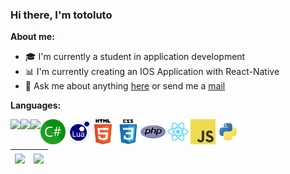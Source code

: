 ### Hi there, I'm totoluto

**About me:** <!-- about me -->

- 🎓 I'm currently a student in application development
- 📊 I'm currently creating an IOS Application with React-Native
- 💬 Ask me about anything [here](https://github.com/totoluto/totoluto/issues) or send me a [mail](mailto:totoluto.development@protonmail.com)

**Languages:** <!-- Languages -->

<p>
  <img align="left" height="40" src="https://brandslogos.com/wp-content/uploads/images/large/java-logo-1.png">
  <img align="left" height="40" src="https://upload.wikimedia.org/wikipedia/commons/thumb/8/82/Gnu-bash-logo.svg/1200px-Gnu-bash-logo.svg.png">
  <img align="left" height="40" src="https://upload.wikimedia.org/wikipedia/commons/8/87/Sql_data_base_with_logo.png">
  <img align="left" height="40" src="https://raw.githubusercontent.com/github/explore/80688e429a7d4ef2fca1e82350fe8e3517d3494d/topics/csharp/csharp.png">
  <img align="left" height="40" src="https://raw.githubusercontent.com/github/explore/80688e429a7d4ef2fca1e82350fe8e3517d3494d/topics/lua/lua.png">
  <img align="left" height="40" src="https://raw.githubusercontent.com/github/explore/80688e429a7d4ef2fca1e82350fe8e3517d3494d/topics/html/html.png">
  <img align="left" height="40" src="https://raw.githubusercontent.com/github/explore/80688e429a7d4ef2fca1e82350fe8e3517d3494d/topics/css/css.png">
  <img align="left" height="40" src="https://raw.githubusercontent.com/github/explore/80688e429a7d4ef2fca1e82350fe8e3517d3494d/topics/php/php.png">
  <img align="left" height="40" src="https://raw.githubusercontent.com/github/explore/80688e429a7d4ef2fca1e82350fe8e3517d3494d/topics/react/react.png">
  <img align="left" height="40" src="https://raw.githubusercontent.com/github/explore/80688e429a7d4ef2fca1e82350fe8e3517d3494d/topics/javascript/javascript.png">
  <img align="left" height="40" src="https://raw.githubusercontent.com/github/explore/80688e429a7d4ef2fca1e82350fe8e3517d3494d/topics/python/python.png"> 
<p/>

<br/>
<br/>
<!-- Stats -->

 <img align="center" src="https://github-readme-stats-totoluto.vercel.app/api?username=totoluto&show_icons=true&theme=tokyonight&hide=stars" /> | <img align="center" src="https://github-readme-stats-totoluto.vercel.app/api/top-langs/?username=totoluto&layout=compact&theme=tokyonight" /> |
| ------------- | ------------- |
